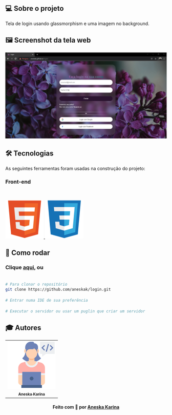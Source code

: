 ## 💻 Sobre o projeto

Tela de login usando glassmorphism e uma imagem no background.

## 🖼 Screenshot da tela web

<img src="./img/print_login.png" alt="Print de tela na web">

## 🛠 Tecnologias

As seguintes ferramentas foram usadas na construção do projeto:

### **Front-end**

<br>
<p align="left">
  <a href="https://developer.mozilla.org/pt-BR/docs/Web/HTML" target="_blank">
    <img
      src="https://raw.githubusercontent.com/devicons/devicon/master/icons/html5/html5-original.svg"
      alt="HTML5"
      width="120"
      height="120"
    />
  </a>

  <a href="https://developer.mozilla.org/pt-BR/docs/Web/CSS" target="_blank">
    <img
      src="https://raw.githubusercontent.com/devicons/devicon/master/icons/css3/css3-original.svg"
      alt="Css3"
      width="120"
      height="120"
    />
  </a>

<br>

## 👷 Como rodar

### **Clique <a href="https://aneskak.github.io/login/">aqui</a>, ou**
```bash
  
# Para clonar o repositório
git clone https://github.com/aneskak/login.git

# Entrar numa IDE de sua preferência 

# Executar o servidor ou usar um puglin que criar um servidor

```

## :mortar_board: Autores

<table align="center">
    <tr>
        <td align="center">
            <a href="https://github.com/aneskak">
                <img src="./img/programadora.png" width="150px;" alt="Imagem Desenvolvedora" />
                <br />
                <sub><b>Aneska Karina</b></sub>
            </a>
        </td>
    </tr>
</table>
<h4 align="center">
   Feito com 💖 por <a href="https://www.linkedin.com/in/aneska-karina-7521795b/" target="_blank"> Aneska Karina </a>
</h4>